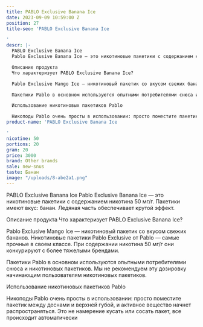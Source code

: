 ```yaml
---
title: PABLO Exclusive Banana Ice
date: 2023-09-09 10:59:00 Z
position: 27
title-seo: 'PABLO Exclusive Banana Ice

'
descr: |-
  PABLO Exclusive Banana Ice
  Pablo Exclusive Banana Ice — это никотиновые пакетики с содержанием никотина 50 мг/г. Пакетики имеют вкус: банан. Ледяная часть обеспечивает крутой эффект.

  Описание продукта
  Что характеризует PABLO Exclusive Banana Ice?

  Pablo Exclusive Mango Ice — никотиновый пакетик со вкусом свежих бананов. Никотиновые пакетики Pablo Exclusive от Pablo — самые прочные в своем классе. При содержании никотина 50 мг/г они конкурируют с более тяжелыми брендами.

  Пакетики Pablo в основном используются опытными потребителями снюса и никотиновых пакетиков. Мы не рекомендуем эту дозировку начинающим пользователям никотиновых пакетиков.

  Использование никотиновых пакетиков Pablo

  Никоподы Pablo очень просты в использовании: просто поместите пакетик между деснами и верхней губой, и активное вещество начнет распространяться. Это не намерение кусать или сосать пакет, все происходит автоматически
product-name: 'PABLO Exclusive Banana Ice

'
nicotine: 50
portions: 20
gram: 20
price: 3000
brand: Other brands
sale: new-snus
taste: Банан
image: "/uploads/8-abe2a1.png"
---
```


PABLO Exclusive Banana Ice
Pablo Exclusive Banana Ice — это никотиновые пакетики с содержанием никотина 50 мг/г. Пакетики имеют вкус: банан. Ледяная часть обеспечивает крутой эффект.

Описание продукта
Что характеризует PABLO Exclusive Banana Ice?

Pablo Exclusive Mango Ice — никотиновый пакетик со вкусом свежих бананов. Никотиновые пакетики Pablo Exclusive от Pablo — самые прочные в своем классе. При содержании никотина 50 мг/г они конкурируют с более тяжелыми брендами.

Пакетики Pablo в основном используются опытными потребителями снюса и никотиновых пакетиков. Мы не рекомендуем эту дозировку начинающим пользователям никотиновых пакетиков.

Использование никотиновых пакетиков Pablo

Никоподы Pablo очень просты в использовании: просто поместите пакетик между деснами и верхней губой, и активное вещество начнет распространяться. Это не намерение кусать или сосать пакет, все происходит автоматически